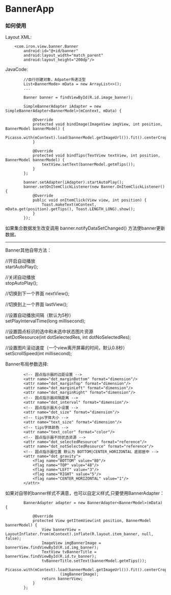 # BannerApp

### 如何使用

Layout XML:
```
    <com.iron.view.banner.Banner
        android:id="@+id/banner"
        android:layout_width="match_parent"
        android:layout_height="200dp"/>
````

JavaCode:
```
        //自行创建对象，Adpater传递泛型
        List<BannerMode> mData = new ArrayList<>();
        ...

        Banner banner = findViewById(R.id.image_banner);

        SimpleBannerAdapter iAdapter = new SimpleBannerAdapter<BannerModel>(mContext, mData) {

            @Override
            protected void bindImage(ImageView imgView, int position, BannerModel bannerModel) {
                Picasso.with(mContext).load(bannerModel.getImageUrl()).fit().centerCrop().into(imgView);
            }

            @Override
            protected void bindTips(TextView textView, int position, BannerModel bannerModel) {
                textView.setText(bannerModel.getmTips());
            }
        };

        banner.setAdapter(iAdapter).startAutoPlay();
        banner.setOnItemClickListener(new Banner.OnItemClickListener() {
            @Override
            public void onItemClick(View view, int position) {
                Toast.makeText(mContext, mData.get(position).getTips(), Toast.LENGTH_LONG).show();
            }
        });

```
如果集合数据发生改变调用 banner.notifyDataSetChanged() 方法使banner更新数据。
<hr/>

Banner其他自带方法：</br>

//开启自动播放</br>
startAutoPlay();

//关闭自动播放</br>
stopAutoPlay();     

//切换到下一个界面
nextView(); 

//切换到上一个界面
lastView();

//设置自动播放间隔（默认为5秒）</br>
setPlayIntervalTime(long millisecond);  

//设置圆点标识的选中和未选中状态图片资源</br>
setDotResource(int dotSelectedRes, int dotNoSelectedRes);

//设置图片滚动速度（一个view离开屏幕的时间，默认0.8秒）</br>
setScrollSpeed(int millisecond);

Banner布局参数选择:
```
        <!-- 圆点指示器的边距设置 -->
        <attr name="dot_marginBottom" format="dimension"/>
        <attr name="dot_marginTop" format="dimension"/>
        <attr name="dot_marginLeft" format="dimension"/>
        <attr name="dot_marginRight" format="dimension"/>
        <!-- 圆点指示器间隔距离 -->
        <attr name="dot_interval" format="dimension"/>
        <!-- 圆点指示器大小设置 -->
        <attr name="dot_size" format="dimension"/>
        <!-- tips字体大小 -->
        <attr name="text_size" format="dimension"/>
        <!-- tips字体颜色 -->
        <attr name="text_color" format="color"/>
        <!-- 圆点指示器不同状态资源 -->
        <attr name="dot_selectedResource" format="reference"/>
        <attr name="dot_notSelectedResource" format="reference"/>
        <!-- 圆点指示器位置 默认为 BOTTOM|CENTER_HORIZONTAL 底部居中 -->
        <attr name="dot_gravity">
            <flag name="BOTTOM" value="80"/>
            <flag name="TOP" value="48"/>
            <flag name="LEFT" value="3"/>
            <flag name="RIGHT" value="5"/>
            <flag name="CENTER_HORIZONTAL" value="1"/>
        </attr>
```
如果对自带的banner样式不满意，也可以自定义样式,只要使用BannerAdapter：

```
        BannerAdapter adapter = new BannerAdapter<BannerModel>(mData) {

            @Override
            protected View getItemView(int position, BannerModel bannerModel) {
                View bannerView = LayoutInflater.from(mContext).inflate(R.layout.item_banner, null, false);
                ImageView imgBannerImage = bannerView.findViewById(R.id.img_banner);
                TextView tvBannerTitle = bannerView.findViewById(R.id.tv_banner);
                tvBannerTitle.setText(bannerModel.getmTips());
                Picasso.with(mContext).load(bannerModel.getImageUrl()).fit().centerCrop().into
                        (imgBannerImage);
                return bannerView;
            }
        };
```
